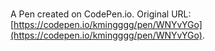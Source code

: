 # 

A Pen created on CodePen.io. Original URL: [https://codepen.io/kmingggg/pen/WNYvYGo](https://codepen.io/kmingggg/pen/WNYvYGo).


